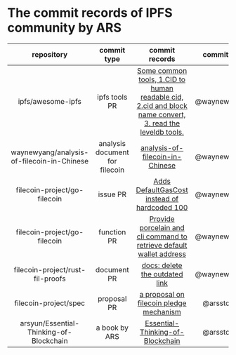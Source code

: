 # The commit records of IPFS community by ARS


| repository | commit type | commit records| committer |
|:--:|:--:|:--:|:--:|
| ipfs/awesome-ipfs | ipfs tools PR | [Some common tools, 1.CID to human readable cid, 2.cid and block name convert, 3. read the leveldb tools.](https://github.com/ipfs/awesome-ipfs/pull/218)| @waynewyang |
| waynewyang/analysis-of-filecoin-in-Chinese| analysis document for filecoin |[analysis-of-filecoin-in-Chinese](https://github.com/waynewyang/analysis-of-filecoin-in-Chinese) | @waynewyang |
| filecoin-project/go-filecoin | issue PR |[Adds DefaultGasCost instead of hardcoded 100](https://github.com/filecoin-project/go-filecoin/commit/e1697c1c33b9024f042dc546c715cea9713337d3) | @waynewyang |
| filecoin-project/go-filecoin | function PR |[Provide porcelain and cli command to retrieve default wallet address](https://github.com/filecoin-project/go-filecoin/commit/29ea5b78615e110b3caf02ac6f3267ac4a42efb6) |@waynewyang|
| filecoin-project/rust-fil-proofs| document PR |[docs: delete the outdated link](https://github.com/filecoin-project/rust-fil-proofs/commits?author=waynewyang) | @waynewyang |
| filecoin-project/spec| proposal  PR |[a proposal on filecoin pledge mechanism](https://github.com/filecoin-project/specs/pull/238) | @arsstone|
| arsyun/Essential-Thinking-of-Blockchain | a book by ARS|[Essential-Thinking-of-Blockchain](https://github.com/arsyun/Essential-Thinking-of-Blockchain) | @arsstone|
